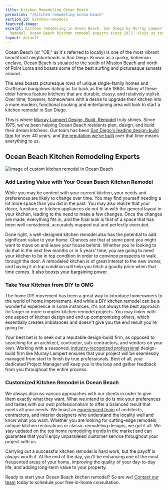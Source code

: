 ```yaml
---
title: Kitchen Remodeling Ocean Beach
permalink: "/kitchen-remodeling-ocean-beach"
section_id: kitchen-remodels
featured-image:
excerpt: Kitchen remodeling in Ocean Beach, San Diego by Murray Lampert Design, Build,
  Remodel. Ocean Beach kitchen remodel experts since 1975. Visit us today!
layout: default
---
```


Ocean Beach (or "OB," as it's referred to locally) is one of the most vibrant beachfront neighborhoods in San Diego. Known as a quirky, bohemian enclave, Ocean Beach is situated to the south of Mission Beach and north of Point Loma and boasts some of the best surfing and picturesque sunsets around.

The area boasts picturesque rows of unique single-family homes and Craftsman bungalows dating as far back as the late 1880s. Many of these older homes feature kitchens that are durable, classy, and relatively stylish. Over time, however, homeowners with a desire to upgrade their kitchen into a more modern, functional cooking and entertaining area will look to start a kitchen remodel in San Diego.

This is where [Murray Lampert Design, Build, Remodel](/) truly shines. Since 1975, we've been helping Ocean Beach residents plan, design, and build their dream kitchens. Our team has been [San Diego's leading design-build firm](/san-diego-design-build-contractors) for over 40 years, and [the reputation we've built](https://www.youtube.com/watch?v=RGn8ISNG-AY) over that time means everything to us.

## Ocean Beach Kitchen Remodeling Experts

![image of custom kitchen remodel in Ocean Beach](/uploads/keyes-kitchen-remodel-after.jpg "Ocean Beach Kitchen Remodel")

### Add Lasting Value with Your Ocean Beach Kitchen Remodel

While you may be content with your current kitchen, your needs and preferences are likely to change over time. You may find yourself needing a lot more space than you did in the past. You may also realize that your décor, furniture, or kitchen appliances do not fit in with the general layout in your kitchen, leading to the need to make a few changes. Once the changes are made, everything fits in, and the final look is that of a space that has been well considered, accurately mapped out and perfectly executed.

Done right, a well-designed kitchen remodel also has the potential to add significant value to your home. Chances are that at some point you might want to move on and leave your house behind. Whether you're looking to do that in the next few months or in 5 years' time, you are going to need your kitchen to be in top condition in order to convince prospects to walk through the door. A remodeled kitchen is of great interest to the new owner, and having it in top condition will help you fetch a goodly price when that time comes. It also boosts your bargaining power.

### Take Your Kitchen from DIY to OMG

The home DIY movement has been a great way to introduce homeowners to the world of home improvement. And while a DIY kitchen remodel can be a wonderful experience in some instances, it's not always the best approach for larger or more complex kitchen remodel projects. You may tinker with one aspect of kitchen design and end up compromising others, which essentially creates imbalances and doesn't give you the end result you're going for.

Your best bet is to seek out a reputable design-build firm, as opposed to searching for an architect, contractor, sub-contractors, and vendors on your own. Working with a seasoned, [industry-recognized professional](/murray-lampert-recognized-among-north-americas-best) design-build firm like Murray Lampert ensures that your project will be seamlessly managed from start to finish by true professionals. Best of all, your dedicated Project Manager will keep you in the loop and gather feedback from you throughout the entire process.

### Customized Kitchen Remodel in Ocean Beach

We always discuss various approaches with our clients in order to give them exactly what they want. What we intend to do is mix your preferences and tastes with our own professionalism to offer a balanced result that meets all your needs. We boast an [experienced team](/about-murray-lampert-design-build-remodel/#team-members) of architects, contractors, and interior designers who understand the locality well and know what you want. Whether you are looking for cutting-edge remodels, antique kitchen restorations or classic remodeling designs, we got it all. We stay updated on the [top home remodeling trends](/hot-home-remodeling-trends-2018-ahp-video/) in the market and can guarantee that you'll enjoy unparalleled customer service throughout your project with us.

Carrying out a successful kitchen remodel is hard work, but the payoff is always worth it. At the end of the day, you'll be enhancing one of the most frequented areas of your home, improving the quality of your day-to-day life, and adding long-term value to your property.

Ready to start your Ocean Beach kitchen remodel? So are we! [Contact our team](#quick-contact) today to schedule your free in-home consultation.
